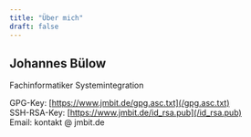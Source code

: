 ```yaml
---
title: "Über mich"
draft: false
---
```


## Johannes Bülow
Fachinformatiker Systemintegration



GPG-Key: [https://www.jmbit.de/gpg.asc.txt](/gpg.asc.txt)  
SSH-RSA-Key: [https://www.jmbit.de/id_rsa.pub](/id_rsa.pub)  
Email: kontakt @ jmbit.de
